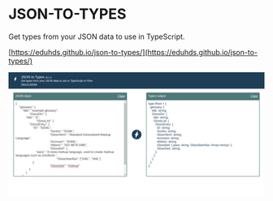 # JSON-TO-TYPES

Get types from your JSON data to use in TypeScript.

[https://eduhds.github.io/json-to-types/](https://eduhds.github.io/json-to-types/)

<img src="screenshot.png" />
